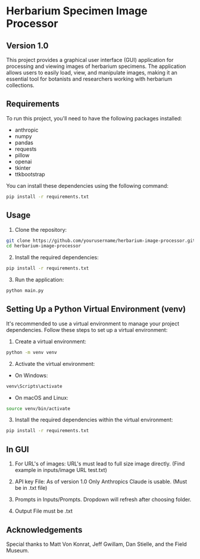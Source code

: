 
# Herbarium Specimen Image Processor
## Version 1.0

This project provides a graphical user interface (GUI) application for processing and viewing images of herbarium specimens. The application allows users to easily load, view, and manipulate images, making it an essential tool for botanists and researchers working with herbarium collections.

## Requirements

To run this project, you'll need to have the following packages installed:

- anthropic
- numpy
- pandas
- requests
- pillow
- openai
- tkinter
- ttkbootstrap

You can install these dependencies using the following command:

```bash
pip install -r requirements.txt
```

## Usage

1. Clone the repository:

```bash
git clone https://github.com/yourusername/herbarium-image-processor.git
cd herbarium-image-processor
```

2. Install the required dependencies:

```bash
pip install -r requirements.txt
```

3. Run the application:

```bash
python main.py
```

## Setting Up a Python Virtual Environment (venv)

It's recommended to use a virtual environment to manage your project dependencies. Follow these steps to set up a virtual environment:

1. Create a virtual environment:

```bash
python -m venv venv
```

2. Activate the virtual environment:

- On Windows:

```bash
venv\Scripts\activate
```

- On macOS and Linux:

```bash
source venv/bin/activate
```

3. Install the required dependencies within the virtual environment:

```bash
pip install -r requirements.txt
```

## In GUI

1. For URL's of images: URL's must lead to full size image directly. (Find example in inputs/image URL test.txt)

2. API key File: As of version 1.0 Only Anthropics Claude is usable. (Must be in .txt file)

3. Prompts in Inputs/Prompts.
Dropdown will refresh after choosing folder.

4. Output File must be .txt 

## Acknowledgements

Special thanks to Matt Von Konrat, Jeff Gwillam, Dan Stielle, and the Field Museum.
